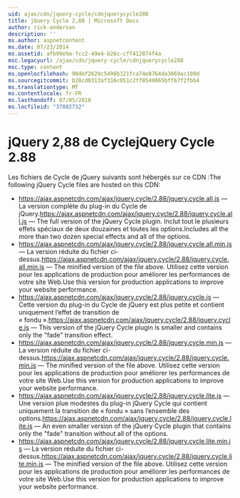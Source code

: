 ```yaml
---
uid: ajax/cdn/jquery-cycle/cdnjquerycycle288
title: jQuery Cycle 2,88 | Microsoft Docs
author: rick-anderson
description: ''
ms.author: aspnetcontent
ms.date: 07/23/2014
ms.assetid: afb99e9a-fcc2-49e4-b26c-cff412074f4a
msc.legacyurl: /ajax/cdn/jquery-cycle/cdnjquerycycle288
msc.type: content
ms.openlocfilehash: 904bf2629c5498b321fca74e8764da3069ac109d
ms.sourcegitcommit: b28cd0313af316c051c2ff8549865bff67f2fbb4
ms.translationtype: MT
ms.contentlocale: fr-FR
ms.lasthandoff: 07/05/2018
ms.locfileid: "37802732"
---
```

<a name="jquery-cycle-288"></a><span data-ttu-id="3ade0-102">jQuery 2,88 de Cycle</span><span class="sxs-lookup"><span data-stu-id="3ade0-102">jQuery Cycle 2.88</span></span>
====================
<span data-ttu-id="3ade0-103">Les fichiers de Cycle de jQuery suivants sont hébergés sur ce CDN :</span><span class="sxs-lookup"><span data-stu-id="3ade0-103">The following jQuery Cycle files are hosted on this CDN:</span></span>

- <span data-ttu-id="3ade0-104">https://ajax.aspnetcdn.com/ajax/jquery.cycle/2.88/jquery.cycle.all.js &mdash; La version complète du plug-in du Cycle de jQuery.</span><span class="sxs-lookup"><span data-stu-id="3ade0-104">https://ajax.aspnetcdn.com/ajax/jquery.cycle/2.88/jquery.cycle.all.js &mdash; The full version of the jQuery Cycle plugin.</span></span> <span data-ttu-id="3ade0-105">Inclut tout le plusieurs effets spéciaux de deux douzaines et toutes les options.</span><span class="sxs-lookup"><span data-stu-id="3ade0-105">Includes all the more than two dozen special effects and all of the options.</span></span>
- <span data-ttu-id="3ade0-106">https://ajax.aspnetcdn.com/ajax/jquery.cycle/2.88/jquery.cycle.all.min.js &mdash; La version réduite du fichier ci-dessus.</span><span class="sxs-lookup"><span data-stu-id="3ade0-106">https://ajax.aspnetcdn.com/ajax/jquery.cycle/2.88/jquery.cycle.all.min.js &mdash; The minified version of the file above.</span></span> <span data-ttu-id="3ade0-107">Utilisez cette version pour les applications de production pour améliorer les performances de votre site Web.</span><span class="sxs-lookup"><span data-stu-id="3ade0-107">Use this version for production applications to improve your website performance.</span></span>
- <span data-ttu-id="3ade0-108">https://ajax.aspnetcdn.com/ajax/jquery.cycle/2.88/jquery.cycle.js &mdash; Cette version du plug-in du Cycle de jQuery est plus petite et contient uniquement l’effet de transition de « fondu ».</span><span class="sxs-lookup"><span data-stu-id="3ade0-108">https://ajax.aspnetcdn.com/ajax/jquery.cycle/2.88/jquery.cycle.js &mdash; This version of the jQuery Cycle plugin is smaller and contains only the "fade" transition effect.</span></span>
- <span data-ttu-id="3ade0-109">https://ajax.aspnetcdn.com/ajax/jquery.cycle/2.88/jquery.cycle.min.js &mdash; La version réduite du fichier ci-dessus.</span><span class="sxs-lookup"><span data-stu-id="3ade0-109">https://ajax.aspnetcdn.com/ajax/jquery.cycle/2.88/jquery.cycle.min.js &mdash; The minified version of the file above.</span></span> <span data-ttu-id="3ade0-110">Utilisez cette version pour les applications de production pour améliorer les performances de votre site Web.</span><span class="sxs-lookup"><span data-stu-id="3ade0-110">Use this version for production applications to improve your website performance.</span></span>
- <span data-ttu-id="3ade0-111">https://ajax.aspnetcdn.com/ajax/jquery.cycle/2.88/jquery.cycle.lite.js &mdash; Une version plue modestes du plug-in jQuery Cycle qui contient uniquement la transition de « fondu » sans l’ensemble des options.</span><span class="sxs-lookup"><span data-stu-id="3ade0-111">https://ajax.aspnetcdn.com/ajax/jquery.cycle/2.88/jquery.cycle.lite.js &mdash; An even smaller version of the jQuery Cycle plugin that contains only the "fade" transition without all of the options.</span></span>
- <span data-ttu-id="3ade0-112">https://ajax.aspnetcdn.com/ajax/jquery.cycle/2.88/jquery.cycle.lite.min.js &mdash; La version réduite du fichier ci-dessus.</span><span class="sxs-lookup"><span data-stu-id="3ade0-112">https://ajax.aspnetcdn.com/ajax/jquery.cycle/2.88/jquery.cycle.lite.min.js &mdash; The minified version of the file above.</span></span> <span data-ttu-id="3ade0-113">Utilisez cette version pour les applications de production pour améliorer les performances de votre site Web.</span><span class="sxs-lookup"><span data-stu-id="3ade0-113">Use this version for production applications to improve your website performance.</span></span>
